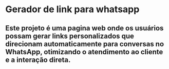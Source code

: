 # Gerador de link para whatsapp

## Este projeto é uma pagina web onde os usuários possam gerar links personalizados que direcionam automaticamente para conversas no WhatsApp, otimizando o atendimento ao cliente e a interação direta.
